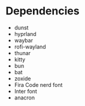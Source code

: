 # Dependencies

- dunst
- hyprland
- waybar
- rofi-wayland
- thunar
- kitty
- bun
- bat
- zoxide
- Fira Code nerd font
- Inter font
- anacron
